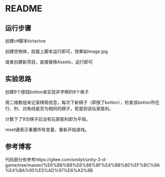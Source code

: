 # README

## 运行步骤

创建c#脚本tictactoe

创建空物体，挂载上脚本运行即可，效果如image.jpg

或者创建新项目，直接替换Assets，运行即可

## 实验思路

创建9个按钮botton来实现井字棋的9个格子

用二维数组来记录棋局信息，每次下新棋子（即按了botton），检查该botton所在行、列、对角线是否为相同的棋子，若是则该玩家胜利。

计数下了9次棋子后没有玩家胜利即为平局。

reset键表示重置所有变量，重新开始游戏。

## 参考博客

代码部分有参考https://gitee.com/smilyt/unity-3-d-game/tree/master/%E6%B8%B8%E6%88%8F%E4%B8%80%EF%BC%9A%E4%BA%95%E5%AD%97%E6%A3%8B
